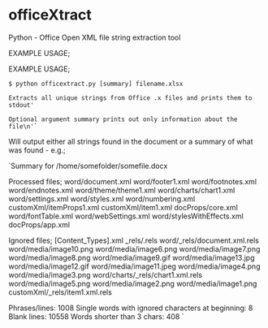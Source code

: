 officeXtract
==============

Python - Office Open XML file string extraction tool

EXAMPLE USAGE;

EXAMPLE USAGE;

`$ python officextract.py [summary] filename.xlsx`

    Extracts all unique strings from Office .x files and prints them to stdout'

    Optional argument summary prints out only information about the file\n'`


Will output either all strings found in the document or a summary of what was found - e.g.;

`Summary for /home/somefolder/somefile.docx

  Processed files;
    word/document.xml
    word/footer1.xml
    word/footnotes.xml
    word/endnotes.xml
    word/theme/theme1.xml
    word/charts/chart1.xml
    word/settings.xml
    word/styles.xml
    word/numbering.xml
    customXml/itemProps1.xml
    customXml/item1.xml
    docProps/core.xml
    word/fontTable.xml
    word/webSettings.xml
    word/stylesWithEffects.xml
    docProps/app.xml

  Ignored files;
    [Content_Types].xml
    _rels/.rels
    word/_rels/document.xml.rels
    word/media/image10.png
    word/media/image6.png
    word/media/image7.png
    word/media/image8.png
    word/media/image9.gif
    word/media/image13.jpg
    word/media/image12.gif
    word/media/image11.jpeg
    word/media/image4.png
    word/media/image3.png
    word/charts/_rels/chart1.xml.rels
    word/media/image5.png
    word/media/image2.png
    word/media/image1.png
    customXml/_rels/item1.xml.rels

  Phrases/lines: 1008
  Single words with ignored characters at beginning: 8
  Blank lines: 10558
  Words shorter than 3 chars: 408
`
